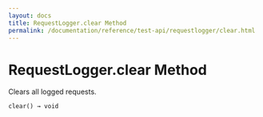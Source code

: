 ```yaml
---
layout: docs
title: RequestLogger.clear Method
permalink: /documentation/reference/test-api/requestlogger/clear.html
---
```

# RequestLogger.clear Method

Clears all logged requests.

```text
clear() → void
```


